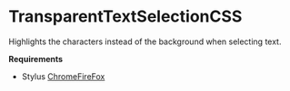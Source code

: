 # TransparentTextSelectionCSS
Highlights the characters instead of the background when selecting text.

**Requirements**
- Stylus [Chrome](https://chrome.google.com/webstore/detail/stylus/clngdbkpkpeebahjckkjfobafhncgmne)[FireFox](https://addons.mozilla.org/en-CA/firefox/addon/styl-us/)


